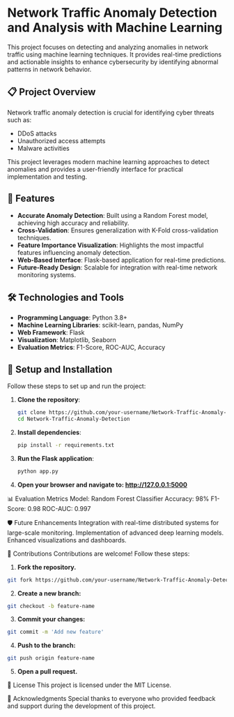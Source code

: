 # Network Traffic Anomaly Detection and Analysis with Machine Learning

This project focuses on detecting and analyzing anomalies in network traffic using machine learning techniques. It provides real-time predictions and actionable insights to enhance cybersecurity by identifying abnormal patterns in network behavior.

## 📋 Project Overview

Network traffic anomaly detection is crucial for identifying cyber threats such as:
- DDoS attacks
- Unauthorized access attempts
- Malware activities

This project leverages modern machine learning approaches to detect anomalies and provides a user-friendly interface for practical implementation and testing.

## 🚀 Features

- **Accurate Anomaly Detection**: Built using a Random Forest model, achieving high accuracy and reliability.
- **Cross-Validation**: Ensures generalization with K-Fold cross-validation techniques.
- **Feature Importance Visualization**: Highlights the most impactful features influencing anomaly detection.
- **Web-Based Interface**: Flask-based application for real-time predictions.
- **Future-Ready Design**: Scalable for integration with real-time network monitoring systems.

## 🛠️ Technologies and Tools

- **Programming Language**: Python 3.8+
- **Machine Learning Libraries**: scikit-learn, pandas, NumPy
- **Web Framework**: Flask
- **Visualization**: Matplotlib, Seaborn
- **Evaluation Metrics**: F1-Score, ROC-AUC, Accuracy

## 🔧 Setup and Installation

Follow these steps to set up and run the project:

1. **Clone the repository**:
   ```bash
   git clone https://github.com/your-username/Network-Traffic-Anomaly-Detection.git
   cd Network-Traffic-Anomaly-Detection
   ```
2. **Install dependencies**:
   ```bash
   pip install -r requirements.txt
   ```
3. **Run the Flask application**:
   ```bash 
   python app.py
   ```
4. **Open your browser and navigate to: http://127.0.0.1:5000**
   
📊 Evaluation Metrics
Model: Random Forest Classifier
Accuracy: 98%
F1-Score: 0.98
ROC-AUC: 0.997

🛡️ Future Enhancements
Integration with real-time distributed systems for large-scale monitoring.
Implementation of advanced deep learning models.
Enhanced visualizations and dashboards.

🤝 Contributions
Contributions are welcome! Follow these steps:

1. **Fork the repository.**
```bash 
git fork https://github.com/your-username/Network-Traffic-Anomaly-Detection.git
```
2. **Create a new branch:**
```bash 
git checkout -b feature-name
```
3. **Commit your changes:**
```bash 
git commit -m 'Add new feature'
```
4. **Push to the branch:**
```bash 
git push origin feature-name
```
5. **Open a pull request.**
   
📜 License
This project is licensed under the MIT License.

🙏 Acknowledgments
Special thanks to everyone who provided feedback and support during the development of this project.
